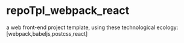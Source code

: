 # repoTpl_webpack_react
a web front-end project template, using these technological ecology:[webpack,babeljs,postcss,react] 

